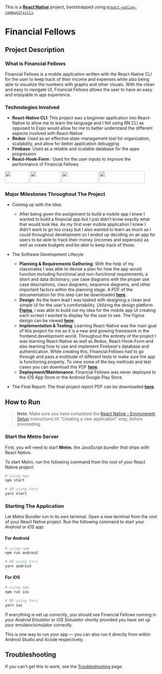 This is a [**React Native**](https://reactnative.dev) project, bootstrapped using [`@react-native-community/cli`](https://github.com/react-native-community/cli).

# Financial Fellows

## Project Description

### What is Financial Fellows

Financial Fellows is a mobile application written with the React-Native CLI for the user to keep track of their income and expenses while also being able to visualize the numbers with graphs and other visuals. With the clean and easy to navigate UI, Financial Fellows allows the user to have an easy and enjoyable in app experience.

### Technologies Involved

- **React-Native CLI**: This project was a beginner application into React-Native to allow me to learn the language and I felt using RN CLI as opposed to Expo would allow for me to better understand the different aspects involved with React-Native
- **Redux**: Used as an effective state-management tool for organization, scalability, and allow for better application debugging
- **Firebase**: Used as a reliable and scalable database for the apps progression
-  **React-Hook-Form** : Used for the user inputs to improve the performance of Financial Fellows

<img src="https://miro.medium.com/v2/resize:fit:1200/1*Yxr8ZeUl49xbUl1S4TA5oQ.png" width="80" height="40">   <img src="https://miro.medium.com/v2/resize:fit:800/1*2dJ3D8gz4CVy3EtOJQNZvw.png" width="100" height="40">   <img src="https://encrypted-tbn0.gstatic.com/images?q=tbn:ANd9GcTxQktpK3Jy3GkxXutGPzl8R3OBCNMxfFWP5A&s" width="120" height="40">   <img src="https://miro.medium.com/v2/resize:fit:1400/1*gNqOZJUc38gktiKMV3fhrA.png" width="150" height="40" background-color="black">

### Major Milestones Throughout The Project

- Coming up with the idea:
   - After being given the assignment to build a mobile app I knew I wanted to build a financial app but I just didn't know exactly what that would look like. As my first ever mobile application I knew I didn't want to go too crazy but I also wanted to learn as much as I could throughout development so I ended up deciding on an app for users to be able to track their money (incomes and expenses) as well as create budgets and be able to keep track of those.
- The Software Development Lifecyle
   - **Planning & Requirements Gathering**: With the help of my classmates I was able to devise a plan for how the app would function including functional and non-functional requirements, a short and data dictionary, use case diagrams with the proper use case descriptions, class diagrams, sequence diagrams, and other important factors within the planning stage. A PDF of the documentation for this step can be downloaded [**here**](https://github.com/user-attachments/files/15945230/Financial.Fellows.Phase.1.pdf).
   - **Design**: As the team lead I was tasked with designing a clean and simple UI for the user's comfortability. Utilizing the design platform [**Figma**](https://figma.com), I was able to build out my idea for the mobile app UI creating each screen I wanted to display for the user to see. The _Figma_ design can be viewed [**here**](https://www.figma.com/design/BngkXcr9e0pMR72d8xZRB0/CIS-250-Financial-Fellows?node-id=0-1&t=56SaGrRq7HKajpEb-1).
   - **Implementation & Testing**: Learning React-Native was the main goal of this project for me as it is a new and growing framework in the frontend development world. Throughout the entirety of the project I was learning React-Native as well as Redux, React-Hook-Form and also learning how to use and implement Firebase's database and authentication. While creating this, Financial Fellows had to go through and pass a multitude of different tests to make sure the app is functioning properly. To view some of the key methods and test cases you can download this PDF [**here**](https://github.com/user-attachments/files/15945295/Financial.Fellows.Part-3.pdf).
   - **Deployment/Maintenance**: Financial Fellows was never deployed to the iOS App Store or the Android Google Play Store.

     
- The Final Report: The final project report PDF can be downloaded [**here**](https://github.com/user-attachments/files/15945316/CIS.250.Final-Report.pdf).


## How to Run

>**Note**: Make sure you have completed the [React Native - Environment Setup](https://reactnative.dev/docs/environment-setup) instructions till "Creating a new application" step, before proceeding.

### Start the Metro Server

First, you will need to start **Metro**, the JavaScript _bundler_ that ships _with_ React Native.

To start Metro, run the following command from the _root_ of your React Native project:

```bash
# using npm
npm start

# OR using Yarn
yarn start
```

### Starting The Application

Let Metro Bundler run in its _own_ terminal. Open a _new_ terminal from the _root_ of your React Native project. Run the following command to start your _Android_ or _iOS_ app:

#### For Android

```bash
# using npm
npm run android

# OR using Yarn
yarn android
```

#### For iOS

```bash
# using npm
npm run ios

# OR using Yarn
yarn ios
```

If everything is set up _correctly_, you should see Financial Fellows running in your _Android Emulator_ or _iOS Simulator_ shortly provided you have set up your emulator/simulator correctly.

This is one way to run your app — you can also run it directly from within Android Studio and Xcode respectively.

## Troubleshooting

If you can't get this to work, see the [Troubleshooting](https://reactnative.dev/docs/troubleshooting) page.
